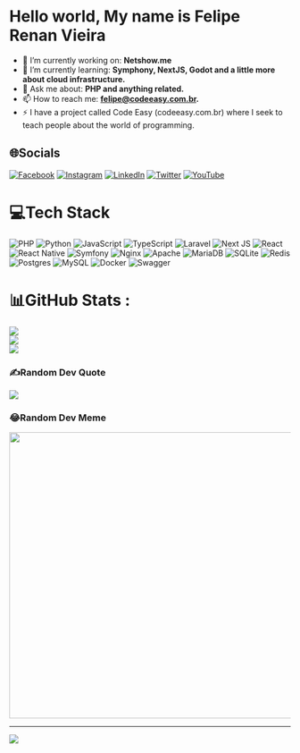 # Hello world, My name is Felipe Renan Vieira

- 🔭 I’m currently working on: **Netshow.me**
- 🌱 I’m currently learning: **Symphony, NextJS, Godot and a little more about cloud infrastructure.**
- 💬 Ask me about: **PHP and anything related.**
- 📫 How to reach me: **felipe@codeeasy.com.br.**
- ⚡ I have a project called Code Easy (codeeasy.com.br) where I seek to teach people about the world of programming.

## 🌐Socials
[![Facebook](https://img.shields.io/badge/Facebook-%231877F2.svg?logo=Facebook&logoColor=white)](https://facebook.com/felipe.r.vieira.5) [![Instagram](https://img.shields.io/badge/Instagram-%23E4405F.svg?logo=Instagram&logoColor=white)](https://instagram.com/felipe.renan.vieira) [![LinkedIn](https://img.shields.io/badge/LinkedIn-%230077B5.svg?logo=linkedin&logoColor=white)](https://linkedin.com/in/felipe-renan-vieira) [![Twitter](https://img.shields.io/badge/Twitter-%231DA1F2.svg?logo=Twitter&logoColor=white)](https://twitter.com/frv_dev) [![YouTube](https://img.shields.io/badge/YouTube-%23FF0000.svg?logo=YouTube&logoColor=white)](https://youtube.com/c/CodeEasy) 

# 💻Tech Stack
![PHP](https://img.shields.io/badge/php-%23777BB4.svg?style=for-the-badge&logo=php&logoColor=white) ![Python](https://img.shields.io/badge/python-3670A0?style=for-the-badge&logo=python&logoColor=ffdd54) ![JavaScript](https://img.shields.io/badge/javascript-%23323330.svg?style=for-the-badge&logo=javascript&logoColor=%23F7DF1E) ![TypeScript](https://img.shields.io/badge/typescript-%23007ACC.svg?style=for-the-badge&logo=typescript&logoColor=white) ![Laravel](https://img.shields.io/badge/laravel-%23FF2D20.svg?style=for-the-badge&logo=laravel&logoColor=white) ![Next JS](https://img.shields.io/badge/Next-black?style=for-the-badge&logo=next.js&logoColor=white) ![React](https://img.shields.io/badge/react-%2320232a.svg?style=for-the-badge&logo=react&logoColor=%2361DAFB) ![React Native](https://img.shields.io/badge/react_native-%2320232a.svg?style=for-the-badge&logo=react&logoColor=%2361DAFB) ![Symfony](https://img.shields.io/badge/symfony-%23000000.svg?style=for-the-badge&logo=symfony&logoColor=white) ![Nginx](https://img.shields.io/badge/nginx-%23009639.svg?style=for-the-badge&logo=nginx&logoColor=white) ![Apache](https://img.shields.io/badge/apache-%23D42029.svg?style=for-the-badge&logo=apache&logoColor=white) ![MariaDB](https://img.shields.io/badge/MariaDB-003545?style=for-the-badge&logo=mariadb&logoColor=white) ![SQLite](https://img.shields.io/badge/sqlite-%2307405e.svg?style=for-the-badge&logo=sqlite&logoColor=white) ![Redis](https://img.shields.io/badge/redis-%23DD0031.svg?style=for-the-badge&logo=redis&logoColor=white) ![Postgres](https://img.shields.io/badge/postgres-%23316192.svg?style=for-the-badge&logo=postgresql&logoColor=white) ![MySQL](https://img.shields.io/badge/mysql-%2300f.svg?style=for-the-badge&logo=mysql&logoColor=white) ![Docker](https://img.shields.io/badge/docker-%230db7ed.svg?style=for-the-badge&logo=docker&logoColor=white) ![Swagger](https://img.shields.io/badge/-Swagger-%23Clojure?style=for-the-badge&logo=swagger&logoColor=white)
# 📊GitHub Stats :
![](https://github-readme-stats.vercel.app/api?username=frv-dev&theme=dark&hide_border=false&include_all_commits=true&count_private=true)<br/>
![](https://github-readme-streak-stats.herokuapp.com/?user=frv-dev&theme=dark&hide_border=false)<br/>
![](https://github-readme-stats.vercel.app/api/top-langs/?username=frv-dev&theme=dark&hide_border=false&include_all_commits=true&count_private=true&layout=compact)

### ✍️Random Dev Quote
![](https://quotes-github-readme.vercel.app/api?type=horizontal&theme=dark)

### 😂Random Dev Meme
<img src="https://random-memer.herokuapp.com/" width="512px"/>

---
[![](https://visitcount.itsvg.in/api?id=frv-dev&icon=0&color=1)](https://visitcount.itsvg.in)

